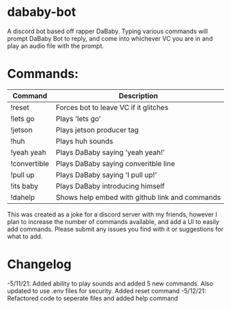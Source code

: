 # dababy-bot

A discord bot based off rapper DaBaby. Typing various commands will prompt DaBaby Bot to reply, and come into whichever VC you are in and play an audio file with the prompt.

# Commands:
| Command | Description|
| -------- | ---------- |
| !reset | Forces bot to leave VC if it glitches |
| !lets go | Plays 'lets go' |
| !jetson | Plays jetson producer tag |
| !huh | Plays huh sounds |
| !yeah yeah | Plays DaBaby saying 'yeah yeah!' |
| !convertible | Plays DaBaby saying converitble line |
| !pull up | Plays DaBaby saying 'I pull up!' |
| !its baby | Plays DaBaby introducing himself |
| !dahelp | Shows help embed with github link and commands |



This was created as a joke for a discord server with my friends, however I plan to increase the number of commands available, and add a UI to easily add commands. Please submit any issues you find with it or suggestions for what to add.

# Changelog

-5/11/21:
Added ability to play sounds and added 5 new commands. Also updated to use .env files for security. Added reset command
-5/12/21: Refactored code to seperate files and added help command
